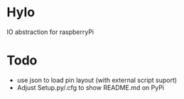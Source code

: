 # HyIo
IO abstraction for raspberryPi


# Todo
* use json to load pin layout (with external script suport)
* Adjust Setup.py/.cfg to show README.md on PyPi
